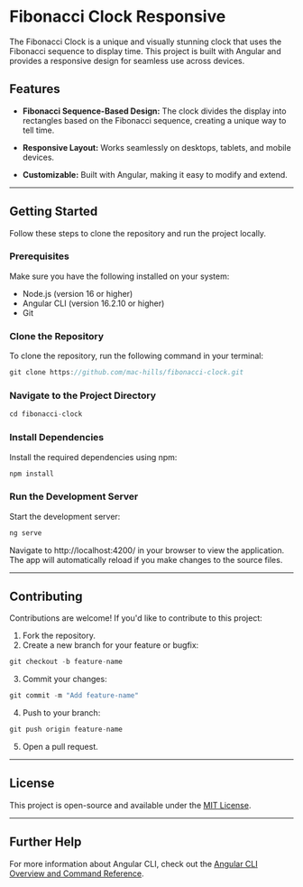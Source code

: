 # Fibonacci Clock Responsive
The Fibonacci Clock is a unique and visually stunning clock that uses the Fibonacci sequence to display time. This project is built with Angular and provides a responsive design for seamless use across devices.

## Features

- **Fibonacci Sequence-Based Design:** The clock divides the display into rectangles based on the Fibonacci sequence, creating a unique way to tell time.

- **Responsive Layout:** Works seamlessly on desktops, tablets, and mobile devices.

- **Customizable:** Built with Angular, making it easy to modify and extend.

---
## Getting Started
Follow these steps to clone the repository and run the project locally.

### Prerequisites
Make sure you have the following installed on your system:
- Node.js (version 16 or higher)
- Angular CLI (version 16.2.10 or higher)
- Git

### Clone the Repository
To clone the repository, run the following command in your terminal:
```javascript  
git clone https://github.com/mac-hills/fibonacci-clock.git
```
### Navigate to the Project Directory
```javascript
cd fibonacci-clock
```
### Install Dependencies
Install the required dependencies using npm:
```javascript
npm install
```
### Run the Development Server
Start the development server:
```javascript
ng serve
```
Navigate to http://localhost:4200/ in your browser to view the application. The app will automatically reload if you make changes to the source files.

---

## Contributing
Contributions are welcome! If you'd like to contribute to this project:
1. Fork the repository.
2. Create a new branch for your feature or bugfix:
```javascript
git checkout -b feature-name
```
3. Commit your changes:
```javascript
git commit -m "Add feature-name"
```
4. Push to your branch:
```javascript
git push origin feature-name
```
5. Open a pull request.

---

## License
This project is open-source and available under the [MIT License](https://opensource.org/license/mit).

---

## Further Help
For more information about Angular CLI, check out the [Angular CLI Overview and Command Reference](https://v17.angular.io/cli).

